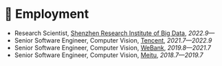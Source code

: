 # 💼 Employment
- Research Scientist, [Shenzhen Research Institute of Big Data](http://www.sribd.cn/en), *2022.9—*
- Senior Software Engineer, Computer Vision, [Tencent](https://www.tencent.com/en-us/), *2021.7—2022.9*
- Senior Software Engineer, Computer Vision, [WeBank](https://www.webank.com/en/), *2019.8—2021.7*
- Senior Software Engineer, Computer Vision, [Meitu](https://mtlab.meitu.com/en/?lang=en), *2018.7—2019.7*
